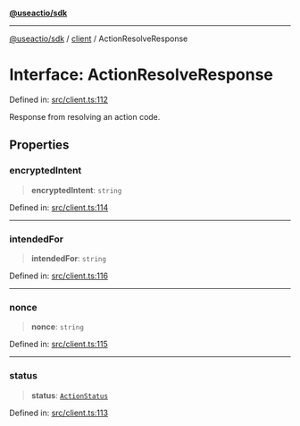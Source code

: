 [**@useactio/sdk**](../../README.md)

***

[@useactio/sdk](../../modules.md) / [client](../README.md) / ActionResolveResponse

# Interface: ActionResolveResponse

Defined in: [src/client.ts:112](https://github.com/useactio/sdk/blob/05c3f60504530bc924eb1866a55e5825e99fa486/src/client.ts#L112)

Response from resolving an action code.

## Properties

### encryptedIntent

> **encryptedIntent**: `string`

Defined in: [src/client.ts:114](https://github.com/useactio/sdk/blob/05c3f60504530bc924eb1866a55e5825e99fa486/src/client.ts#L114)

***

### intendedFor

> **intendedFor**: `string`

Defined in: [src/client.ts:116](https://github.com/useactio/sdk/blob/05c3f60504530bc924eb1866a55e5825e99fa486/src/client.ts#L116)

***

### nonce

> **nonce**: `string`

Defined in: [src/client.ts:115](https://github.com/useactio/sdk/blob/05c3f60504530bc924eb1866a55e5825e99fa486/src/client.ts#L115)

***

### status

> **status**: [`ActionStatus`](../type-aliases/ActionStatus.md)

Defined in: [src/client.ts:113](https://github.com/useactio/sdk/blob/05c3f60504530bc924eb1866a55e5825e99fa486/src/client.ts#L113)
